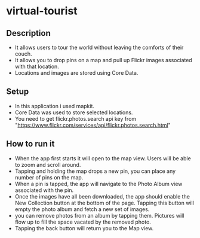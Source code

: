 # virtual-tourist

## Description
- It allows users to tour the world without leaving the comforts of their couch.
- It allows you to drop pins on a map and pull up Flickr images associated with that location.
- Locations and images are stored using Core Data.

## Setup
- In this application i used mapkit.
- Core Data was used to store selected locations.
- You need to get flickr.photos.search api key from "https://www.flickr.com/services/api/flickr.photos.search.html"

## How to run it

- When the app first starts it will open to the map view. Users will be able to zoom and scroll around.
- Tapping and holding the map drops a new pin, you can place any number of pins on the map.
- When a pin is tapped, the app will navigate to the Photo Album view associated with the pin.
- Once the images have all been downloaded, the app should enable the New Collection button at the bottom of the page. Tapping this button will empty the photo album and fetch a new set of images.
- you can remove photos from an album by tapping them. Pictures will flow up to fill the space vacated by the removed photo.
- Tapping the back button will return you to the Map view.
